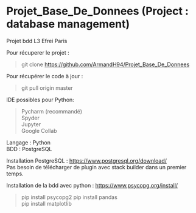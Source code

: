 # Projet_Base_De_Donnees (Project : database management)
Projet bdd L3 Efrei Paris


Pour récuperer le projet :  
> git clone https://github.com/ArmandH94/Projet_Base_De_Donnees

Pour récupérer le code à jour :  
> git pull origin master  

IDE possibles pour Python:
>Pycharm (recommandé)  
>Spyder  
>Jupyter  
>Google Collab

Langage : Python  
BDD : PostgreSQL  

Installation PostgreSQL :
https://www.postgresql.org/download/  
Pas besoin de télécharger de plugin avec stack builder dans un premier temps.  

Installation de la bdd avec python : https://www.psycopg.org/install/  
> pip install psycopg2
> pip install pandas  
> pip install matplotlib  
